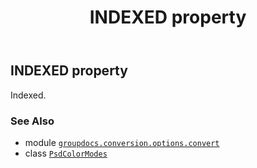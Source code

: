 ﻿---
title: INDEXED property
second_title: GroupDocs.Conversion for Python via .NET API References
description: 
type: docs
weight: 100
url: /python-net/groupdocs.conversion.options.convert/psdcolormodes/indexed/
is_root: false
---

## INDEXED property


Indexed.

### See Also
* module [`groupdocs.conversion.options.convert`](../../)
* class [`PsdColorModes`](/conversion/python-net/groupdocs.conversion.options.convert/psdcolormodes)
